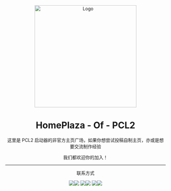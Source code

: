 <div align="center">

<img src="https://github.com/user-attachments/assets/a385d13a-7eb1-4b38-b972-a6daf2d78a62" alt="Logo" width="320" height="320">
<h1>HomePlaza - Of - PCL2</h1>

<p>这里是 PCL2 启动器的非官方主页广场，如果你想尝试投稿自制主页，亦或是想要交流制作经验</p>
<p>我们都欢迎你的加入！</p>

---

<p>联系方式</p>

![](https://img.shields.io/badge/QQ-555555?style=for-the-badge)![](https://img.shields.io/badge/1913532130-00C9EC?style=for-the-badge)
![](https://img.shields.io/badge/邮箱-555555?style=for-the-badge)![](https://img.shields.io/badge/m56042764@163.com-EC8200?style=for-the-badge)
![](https://img.shields.io/badge/Discord-555555?style=for-the-badge)![](https://img.shields.io/badge/@lingyunawa-5561F5?style=for-the-badge)

</div>
